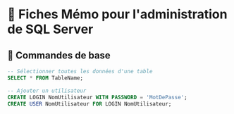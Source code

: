 # 📝 Fiches Mémo pour l'administration de SQL Server

## 🔑 Commandes de base
```sql
-- Sélectionner toutes les données d'une table
SELECT * FROM TableName;

-- Ajouter un utilisateur
CREATE LOGIN NomUtilisateur WITH PASSWORD = 'MotDePasse';
CREATE USER NomUtilisateur FOR LOGIN NomUtilisateur;
